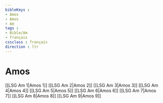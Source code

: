 ```yaml
---
bibleKeys : 
- Amos
- Amos
- Am
tags : 
- Bible/Am
- français
cssclass : français
direction : ltr
---
```


# Amos

[[LSG Am 1|Amos 1]]
[[LSG Am 2|Amos 2]]
[[LSG Am 3|Amos 3]]
[[LSG Am 4|Amos 4]]
[[LSG Am 5|Amos 5]]
[[LSG Am 6|Amos 6]]
[[LSG Am 7|Amos 7]]
[[LSG Am 8|Amos 8]]
[[LSG Am 9|Amos 9]]
